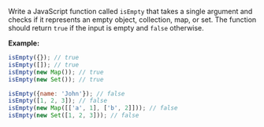 Write a JavaScript function called `isEmpty` that takes a single argument and checks if it represents an empty object, collection, map, or set. The function should return `true` if the input is empty and `false` otherwise.

**Example:**

```javascript
isEmpty({}); // true
isEmpty([]); // true
isEmpty(new Map()); // true
isEmpty(new Set()); // true

isEmpty({name: 'John'}); // false
isEmpty([1, 2, 3]); // false
isEmpty(new Map([['a', 1], ['b', 2]])); // false
isEmpty(new Set([1, 2, 3])); // false
```
